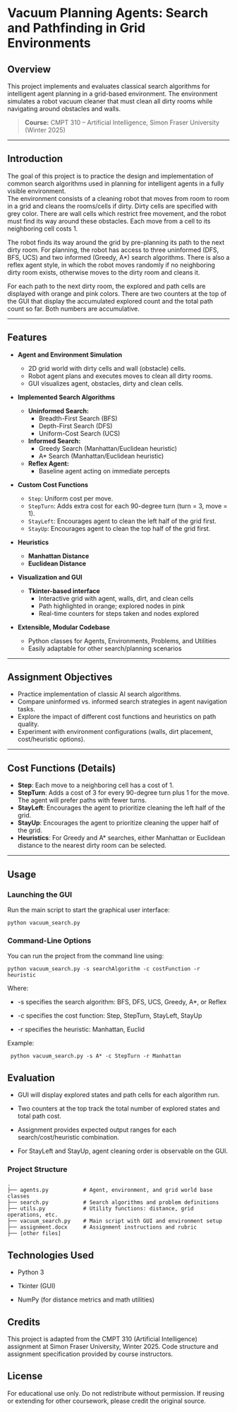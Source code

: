# Vacuum Planning Agents: Search and Pathfinding in Grid Environments

## Overview

This project implements and evaluates classical search algorithms for intelligent agent planning in a grid-based environment. The environment simulates a robot vacuum cleaner that must clean all dirty rooms while navigating around obstacles and walls.

> **Course:** CMPT 310 – Artificial Intelligence, Simon Fraser University (Winter 2025)

---

## Introduction

The goal of this project is to practice the design and implementation of common search algorithms used in planning for intelligent agents in a fully visible environment.  
The environment consists of a cleaning robot that moves from room to room in a grid and cleans the rooms/cells if dirty. Dirty cells are specified with grey color. There are wall cells which restrict free movement, and the robot must find its way around these obstacles. Each move from a cell to its neighboring cell costs 1.

The robot finds its way around the grid by pre-planning its path to the next dirty room. For planning, the robot has access to three uninformed (DFS, BFS, UCS) and two informed (Greedy, A*) search algorithms. There is also a reflex agent style, in which the robot moves randomly if no neighboring dirty room exists, otherwise moves to the dirty room and cleans it.

For each path to the next dirty room, the explored and path cells are displayed with orange and pink colors. There are two counters at the top of the GUI that display the accumulated explored count and the total path count so far. Both numbers are accumulative.

---

## Features

- **Agent and Environment Simulation**
    - 2D grid world with dirty cells and wall (obstacle) cells.
    - Robot agent plans and executes moves to clean all dirty rooms.
    - GUI visualizes agent, obstacles, dirty and clean cells.

- **Implemented Search Algorithms**
    - **Uninformed Search:**  
      - Breadth-First Search (BFS)
      - Depth-First Search (DFS)
      - Uniform-Cost Search (UCS)
    - **Informed Search:**  
      - Greedy Search (Manhattan/Euclidean heuristic)
      - A* Search (Manhattan/Euclidean heuristic)
    - **Reflex Agent:**  
      - Baseline agent acting on immediate percepts

- **Custom Cost Functions**
    - `Step`: Uniform cost per move.
    - `StepTurn`: Adds extra cost for each 90-degree turn (turn = 3, move = 1).
    - `StayLeft`: Encourages agent to clean the left half of the grid first.
    - `StayUp`: Encourages agent to clean the top half of the grid first.

- **Heuristics**
    - **Manhattan Distance**
    - **Euclidean Distance**

- **Visualization and GUI**
    - **Tkinter-based interface**  
      - Interactive grid with agent, walls, dirt, and clean cells
      - Path highlighted in orange; explored nodes in pink
      - Real-time counters for steps taken and nodes explored

- **Extensible, Modular Codebase**
    - Python classes for Agents, Environments, Problems, and Utilities
    - Easily adaptable for other search/planning scenarios

---

## Assignment Objectives

- Practice implementation of classic AI search algorithms.
- Compare uninformed vs. informed search strategies in agent navigation tasks.
- Explore the impact of different cost functions and heuristics on path quality.
- Experiment with environment configurations (walls, dirt placement, cost/heuristic options).

---

## Cost Functions (Details)

- **Step**: Each move to a neighboring cell has a cost of 1.
- **StepTurn**: Adds a cost of 3 for every 90-degree turn plus 1 for the move. The agent will prefer paths with fewer turns.
- **StayLeft**: Encourages the agent to prioritize cleaning the left half of the grid.
- **StayUp**: Encourages the agent to prioritize cleaning the upper half of the grid.
- **Heuristics**: For Greedy and A* searches, either Manhattan or Euclidean distance to the nearest dirty room can be selected.

---

## Usage

### Launching the GUI

Run the main script to start the graphical user interface:

    python vacuum_search.py

### Command-Line Options

You can run the project from the command line using: 
                 
    python vacuum_search.py -s searchAlgorithm -c costFunction -r heuristic

Where:

 -  -s specifies the search algorithm: BFS, DFS, UCS, Greedy, A*, or Reflex

 -  -c specifies the cost function: Step, StepTurn, StayLeft, StayUp

 -  -r specifies the heuristic: Manhattan, Euclid

Example:

     python vacuum_search.py -s A* -c StepTurn -r Manhattan

## Evaluation

   - GUI will display explored states and path cells for each algorithm run.

   - Two counters at the top track the total number of explored states and total path cost.

   - Assignment provides expected output ranges for each search/cost/heuristic combination.

   - For StayLeft and StayUp, agent cleaning order is observable on the GUI.

### Project Structure

    .
    ├── agents.py           # Agent, environment, and grid world base classes
    ├── search.py           # Search algorithms and problem definitions
    ├── utils.py            # Utility functions: distance, grid operations, etc.
    ├── vacuum_search.py    # Main script with GUI and environment setup
    ├── assignment.docx     # Assignment instructions and rubric
    ├── [other files]

## Technologies Used

   - Python 3

   - Tkinter (GUI)

   - NumPy (for distance metrics and math utilities)

## Credits

This project is adapted from the CMPT 310 (Artificial Intelligence) assignment at Simon Fraser University, Winter 2025.
Code structure and assignment specification provided by course instructors.
## License

For educational use only. Do not redistribute without permission. If reusing or extending for other coursework, please credit the original source.



